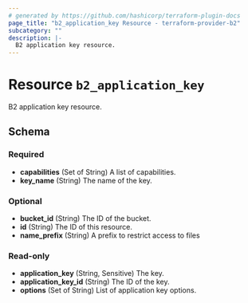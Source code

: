```yaml
---
# generated by https://github.com/hashicorp/terraform-plugin-docs
page_title: "b2_application_key Resource - terraform-provider-b2"
subcategory: ""
description: |-
  B2 application key resource.
---
```


# Resource `b2_application_key`

B2 application key resource.



<!-- schema generated by tfplugindocs -->
## Schema

### Required

- **capabilities** (Set of String) A list of capabilities.
- **key_name** (String) The name of the key.

### Optional

- **bucket_id** (String) The ID of the bucket.
- **id** (String) The ID of this resource.
- **name_prefix** (String) A prefix to restrict access to files

### Read-only

- **application_key** (String, Sensitive) The key.
- **application_key_id** (String) The ID of the key.
- **options** (Set of String) List of application key options.


